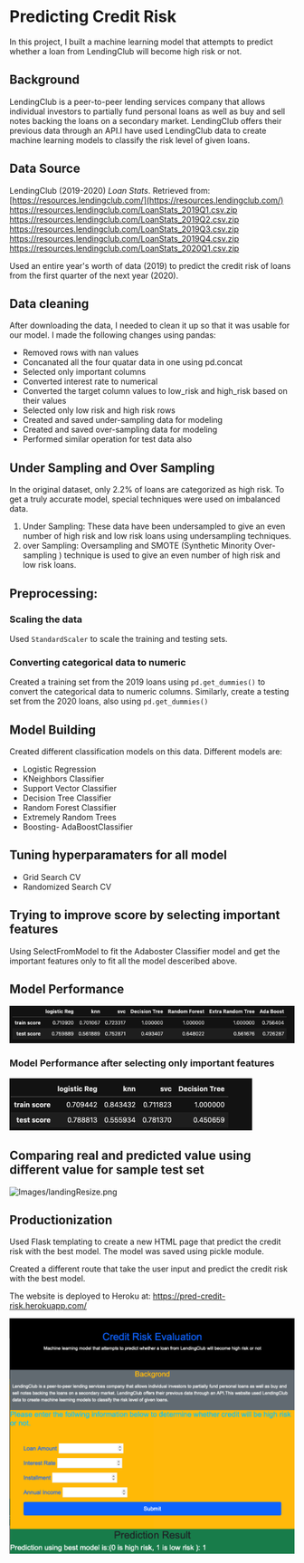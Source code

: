 # Predicting Credit Risk

In this project, I built a machine learning model that attempts to predict whether a loan from LendingClub will become high risk or not.


## Background
LendingClub is a peer-to-peer lending services company that allows individual investors to partially fund personal loans as well as buy and sell notes backing the loans on a secondary market. LendingClub offers their previous data through an API.I have used LendingClub data to create machine learning models to classify the risk level of given loans.

## Data Source
LendingClub (2019-2020) _Loan Stats_. Retrieved from: [https://resources.lendingclub.com/](https://resources.lendingclub.com/)
https://resources.lendingclub.com/LoanStats_2019Q1.csv.zip
https://resources.lendingclub.com/LoanStats_2019Q2.csv.zip
https://resources.lendingclub.com/LoanStats_2019Q3.csv.zip
https://resources.lendingclub.com/LoanStats_2019Q4.csv.zip
https://resources.lendingclub.com/LoanStats_2020Q1.csv.zip

Used an entire year's worth of data (2019) to predict the credit risk of loans from the first quarter of the next year (2020).

## Data cleaning
After downloading the data, I needed to clean it up so that it was usable for our model. I made the following changes using pandas:

* Removed rows with nan values
* Concanated all the four quatar data in one using pd.concat
* Selected only important columns
* Converted interest rate to numerical
* Converted the target column values to low_risk and high_risk based on their values
* Selected only low risk and high risk rows
* Created  and saved under-sampling data for modeling
* Created  and saved over-sampling data for modeling
* Performed similar operation for test data also

## Under Sampling and Over Sampling
In the original dataset, only 2.2% of loans are categorized as high risk. To get a truly accurate model, special techniques were used on imbalanced data.
1. Under Sampling: These data have been undersampled to give an even number of high risk and low risk loans using undersampling techniques.   
2. over Sampling: Oversampling and SMOTE (Synthetic Minority Over-sampling ) technique is  used to give an even number of high risk and low risk loans.  

## Preprocessing: 
### Scaling the data
Used `StandardScaler` to scale the training and testing sets. 
### Converting categorical data to numeric
Created a training set from the 2019 loans using `pd.get_dummies()` to convert the categorical data to numeric columns. Similarly, create a testing set from the 2020 loans, also using `pd.get_dummies()`

## Model Building
Created different classification models on this data. Different models are:
* Logistic Regression
* KNeighbors Classifier
* Support Vector Classifier
* Decision Tree Classifier
* Random Forest Classifier
* Extremely Random Trees
* Boosting- AdaBoostClassifier


## Tuning hyperparamaters for all model
* Grid Search CV
* Randomized Search CV

## Trying to improve score by selecting important features 
Using SelectFromModel to fit the Adaboster Classifier model and get the important features only to fit all the model desceribed above.

## Model Performance

![Images3](Images/per1.png)

### Model Performance after selecting only important features

![Images2](Images/per2.png)

## Comparing real and predicted value using different value for sample test set
![Images/landingResize.png](Images/pred.png)

## Productionization
Used Flask templating to create a new HTML page that predict the credit risk with the best model. The model was saved using pickle module.

Created a different route that take the user input and predict the credit risk with the best model.

The website is deployed to Heroku at: https://pred-credit-risk.herokuapp.com/


![Images6.png](Images/credit.png)